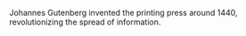 Johannes Gutenberg invented the printing press around 1440, revolutionizing the spread of information.

